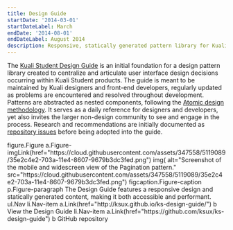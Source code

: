 ```yaml
---
title: Design Guide
startDate: '2014-03-01'
startDateLabel: March
endDate: '2014-08-01'
endDateLabel: August 2014
description: Responsive, statically generated pattern library for Kuali Student.
---
```


The [Kuali Student Design Guide](http://ksux.github.io/ks-design-guide/) is an initial foundation for a design pattern library created to centralize and articulate user interface design decisions occurring within Kuali Student products. The guide is meant to be maintained by Kuali designers and front-end developers, regularly updated as problems are encountered and resolved throughout development. Patterns are abstracted as nested components, following the [Atomic design methodology](http://bradfrost.com/blog/post/atomic-web-design/). It serves as a daily reference for designers and developers, yet also invites the larger non-design community to see and engage in the process. Research and recommendations are initially documented as [repository issues](https://github.com/ksux/ks-design-guide/issues) before being adopted into the guide.

<jade>
figure.Figure
  a.Figure-imgLink(href="https://cloud.githubusercontent.com/assets/347558/5119089/35e2c4e2-703a-11e4-8607-9679b3dc3fed.png")
    img(
      alt="Screenshot of the mobile and widescreen view of the Pagination pattern."
      src="https://cloud.githubusercontent.com/assets/347558/5119089/35e2c4e2-703a-11e4-8607-9679b3dc3fed.png")
  figcaption.Figure-caption
    p.Figure-paragraph The Design Guide features a responsive design and statically generated content, making it both accessible and performant.
    ul.Nav
      li.Nav-item
        a.Link(href="http://ksux.github.io/ks-design-guide/")
          b View the Design Guide
      li.Nav-item
        a.Link(href="https://github.com/ksux/ks-design-guide")
          b GitHub repository
</jade>

